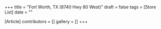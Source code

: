+++
title = "Fort Worth, TX (8740 Hwy 80 West)"
draft = false
tags = [Store List]
date = ""

[Article]
contributors = []
gallery = []
+++
